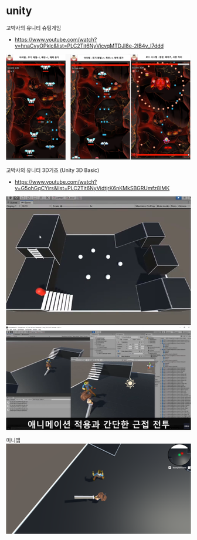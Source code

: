 # unity


고박사의 유니티 슈팅게임
+ https://www.youtube.com/watch?v=hnaCvyOPklc&list=PLC2Tit6NyVicvqMTDJl8e-2IB4v_I7ddd


![Shooting](https://github.com/gmake20/unity/blob/main/pds/images/gobaksa_shooting.png?raw=true)

고박사의 유니티 3D기초 (Unity 3D Basic)
+ https://www.youtube.com/watch?v=G5ohGqCYirs&list=PLC2Tit6NyVidtjrK6nKMkSBGRUmfz8IMK

![3d_1](https://github.com/gmake20/unity/blob/main/pds/images/gobaksa_3d_1.png?raw=true)
![3d_2](https://github.com/gmake20/unity/blob/main/pds/images/gobaksa_3d_2.png?raw=true)

미니맵
![3d_minimap](https://github.com/gmake20/unity/blob/main/pds/images/gobaksa_3d_minimap.png?raw=true)


